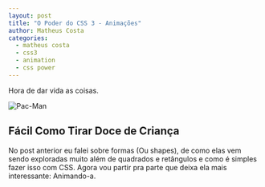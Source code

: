 ```yaml
---
layout: post
title: "O Poder do CSS 3 - Animações"
author: Matheus Costa
categories:
  - matheus costa
  - css3
  - animation
  - css power
---
```


Hora de dar vida as coisas.

![Pac-Man](/blog/images/posts/2014-11-12/pac-man.gif)

<!--more-->

## Fácil Como Tirar Doce de Criança ##

No post anterior eu falei sobre formas (Ou shapes), de como elas vem sendo exploradas muito além de quadrados e retângulos e como é simples fazer isso com CSS. Agora vou partir pra parte que deixa ela mais interessante: Animando-a.


